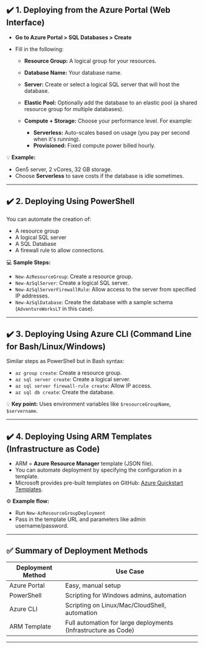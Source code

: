 ## ✔️ **1. Deploying from the Azure Portal (Web Interface)**

- **Go to Azure Portal > SQL Databases > Create**
- Fill in the following:

  - **Resource Group:** A logical group for your resources.
  - **Database Name:** Your database name.
  - **Server:** Create or select a logical SQL server that will host the database.
  - **Elastic Pool:** Optionally add the database to an elastic pool (a shared resource group for multiple databases).
  - **Compute + Storage:** Choose your performance level. For example:

    - **Serverless:** Auto-scales based on usage (you pay per second when it's running).
    - **Provisioned:** Fixed compute power billed hourly.

💡 **Example:**

- Gen5 server, 2 vCores, 32 GB storage.
- Choose **Serverless** to save costs if the database is idle sometimes.

---

## ✔️ **2. Deploying Using PowerShell**

You can automate the creation of:

- A resource group
- A logical SQL server
- A SQL Database
- A firewall rule to allow connections.

💻 **Sample Steps:**

- `New-AzResourceGroup`: Create a resource group.
- `New-AzSqlServer`: Create a logical SQL server.
- `New-AzSqlServerFirewallRule`: Allow access to the server from specified IP addresses.
- `New-AzSqlDatabase`: Create the database with a sample schema (`AdventureWorksLT` in this case).

---

## ✔️ **3. Deploying Using Azure CLI (Command Line for Bash/Linux/Windows)**

Similar steps as PowerShell but in Bash syntax:

- `az group create`: Create a resource group.
- `az sql server create`: Create a logical server.
- `az sql server firewall-rule create`: Allow IP access.
- `az sql db create`: Create the database.

💡 **Key point:** Uses environment variables like `$resourceGroupName`, `$servername`.

---

## ✔️ **4. Deploying Using ARM Templates (Infrastructure as Code)**

- ARM = **Azure Resource Manager** template (JSON file).
- You can automate deployment by specifying the configuration in a template.
- Microsoft provides pre-built templates on GitHub: [Azure Quickstart Templates](https://github.com/Azure/azure-quickstart-templates).

⚙️ **Example flow:**

- Run `New-AzResourceGroupDeployment`
- Pass in the template URL and parameters like admin username/password.

---

## ✅ **Summary of Deployment Methods**

| Deployment Method | Use Case                                                       |
| ----------------- | -------------------------------------------------------------- |
| Azure Portal      | Easy, manual setup                                             |
| PowerShell        | Scripting for Windows admins, automation                       |
| Azure CLI         | Scripting on Linux/Mac/CloudShell, automation                  |
| ARM Template      | Full automation for large deployments (Infrastructure as Code) |

---
